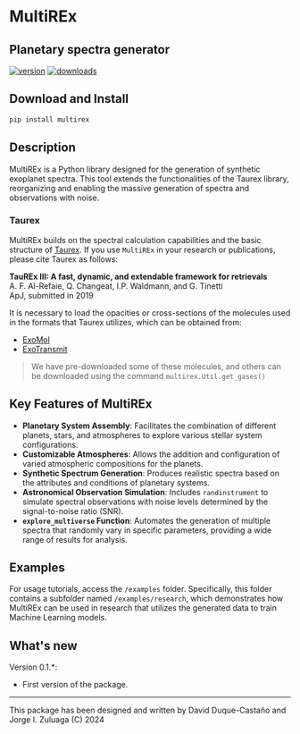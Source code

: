 # MultiREx
## Planetary spectra generator


<!-- This are visual tags that you may add to your package at the beginning with useful information on your package --> 
[![version](https://img.shields.io/pypi/v/multirex?color=blue)](https://pypi.org/project/multirex/)
[![downloads](https://img.shields.io/pypi/dw/multirex)](https://pypi.org/project/multirex/)


## Download and Install

```bash
pip install multirex
```

## Description
MultiREx is a Python library designed for the generation of synthetic exoplanet spectra. This tool extends the functionalities of the Taurex library, reorganizing and enabling the massive generation of spectra and observations with noise.

### Taurex
MultiREx builds on the spectral calculation capabilities and the basic structure of [Taurex](https://taurex3-public.readthedocs.io/en/latest/index.html). If you use `MultiREx` in your research or publications, please cite Taurex as follows:

**TauREx III: A fast, dynamic, and extendable framework for retrievals**  
A. F. Al-Refaie, Q. Changeat, I.P. Waldmann, and G. Tinetti  
ApJ, submitted in 2019

It is necessary to load the opacities or cross-sections of the molecules used in the formats that Taurex utilizes, which can be obtained from:
- [ExoMol](https://www.exomol.com/data/search/)
- [ExoTransmit](https://github.com/elizakempton/Exo_Transmit/tree/master/Opac)

> We have pre-downloaded some of these molecules, and others can be downloaded using the command `multirex.Util.get_gases()`

## Key Features of MultiREx

- **Planetary System Assembly**: Facilitates the combination of different planets, stars, and atmospheres to explore various stellar system configurations.
- **Customizable Atmospheres**: Allows the addition and configuration of varied atmospheric compositions for the planets.
- **Synthetic Spectrum Generation**: Produces realistic spectra based on the attributes and conditions of planetary systems.
- **Astronomical Observation Simulation**: Includes `randinstrument` to simulate spectral observations with noise levels determined by the signal-to-noise ratio (SNR).
- **`explore_multiverse` Function**: Automates the generation of multiple spectra that randomly vary in specific parameters, providing a wide range of results for analysis.

## Examples

For usage tutorials, access the `/examples` folder. Specifically, this folder contains a subfolder named `/examples/research`, which demonstrates how MultiREx can be used in research that utilizes the generated data to train Machine Learning models.


## What's new


Version 0.1.*:

- First version of the package.

------------

This package has been designed and written by David Duque-Castaño and Jorge I. Zuluaga (C) 2024
